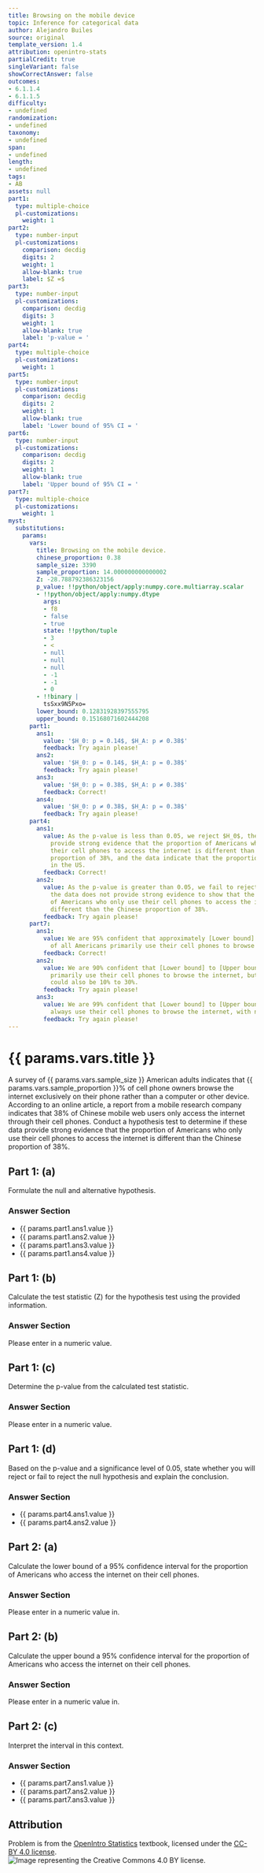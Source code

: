 ```yaml
---
title: Browsing on the mobile device
topic: Inference for categorical data
author: Alejandro Builes
source: original
template_version: 1.4
attribution: openintro-stats
partialCredit: true
singleVariant: false
showCorrectAnswer: false
outcomes:
- 6.1.1.4
- 6.1.1.5
difficulty:
- undefined
randomization:
- undefined
taxonomy:
- undefined
span:
- undefined
length:
- undefined
tags:
- AB
assets: null
part1:
  type: multiple-choice
  pl-customizations:
    weight: 1
part2:
  type: number-input
  pl-customizations:
    comparison: decdig
    digits: 2
    weight: 1
    allow-blank: true
    label: $Z =$
part3:
  type: number-input
  pl-customizations:
    comparison: decdig
    digits: 3
    weight: 1
    allow-blank: true
    label: 'p-value = '
part4:
  type: multiple-choice
  pl-customizations:
    weight: 1
part5:
  type: number-input
  pl-customizations:
    comparison: decdig
    digits: 2
    weight: 1
    allow-blank: true
    label: 'Lower bound of 95% CI = '
part6:
  type: number-input
  pl-customizations:
    comparison: decdig
    digits: 2
    weight: 1
    allow-blank: true
    label: 'Upper bound of 95% CI = '
part7:
  type: multiple-choice
  pl-customizations:
    weight: 1
myst:
  substitutions:
    params:
      vars:
        title: Browsing on the mobile device.
        chinese_proportion: 0.38
        sample_size: 3390
        sample_proportion: 14.000000000000002
        Z: -28.788792386323156
        p_value: !!python/object/apply:numpy.core.multiarray.scalar
        - !!python/object/apply:numpy.dtype
          args:
          - f8
          - false
          - true
          state: !!python/tuple
          - 3
          - <
          - null
          - null
          - null
          - -1
          - -1
          - 0
        - !!binary |
          tsSxx9N5Pxo=
        lower_bound: 0.12831928397555795
        upper_bound: 0.15168071602444208
      part1:
        ans1:
          value: '$H_0: p = 0.14$, $H_A: p ≠ 0.38$'
          feedback: Try again please!
        ans2:
          value: '$H_0: p = 0.14$, $H_A: p = 0.38$'
          feedback: Try again please!
        ans3:
          value: '$H_0: p = 0.38$, $H_A: p ≠ 0.38$'
          feedback: Correct!
        ans4:
          value: '$H_0: p ≠ 0.38$, $H_A: p = 0.38$'
          feedback: Try again please!
      part4:
        ans1:
          value: As the p-value is less than 0.05, we reject $H_0$, then the data
            provide strong evidence that the proportion of Americans who only use
            their cell phones to access the internet is different than the Chinese
            proportion of 38%, and the data indicate that the proportion is lower
            in the US.
          feedback: Correct!
        ans2:
          value: As the p-value is greater than 0.05, we fail to reject $H_0$, then
            the data does not provide strong evidence to show that the proportion
            of Americans who only use their cell phones to access the internet is
            different than the Chinese proportion of 38%.
          feedback: Try again please!
      part7:
        ans1:
          value: We are 95% confident that approximately [Lower bound] to [Upper bound]
            of all Americans primarily use their cell phones to browse the internet.
          feedback: Correct!
        ans2:
          value: We are 90% confident that [Lower bound] to [Upper bound] of all Americans
            primarily use their cell phones to browse the internet, but this range
            could also be 10% to 30%.
          feedback: Try again please!
        ans3:
          value: We are 99% confident that [Lower bound] to [Upper bound] of all Americans
            always use their cell phones to browse the internet, with no variability.
          feedback: Try again please!
---
```

# {{ params.vars.title }}
A survey of {{ params.vars.sample_size }} American adults indicates that {{ params.vars.sample_proportion }}% of cell phone owners browse the internet exclusively on their phone rather than a computer or other device. According to an online article, a report from a mobile research company indicates that 38% of Chinese mobile web users only access the internet through their cell phones. Conduct a hypothesis test to determine if these data provide strong evidence that the proportion of Americans who only use their cell phones to access the internet is different than the Chinese proportion of 38%.

## Part 1: (a)

Formulate the null and alternative hypothesis.

### Answer Section

- {{ params.part1.ans1.value }}
- {{ params.part1.ans2.value }}
- {{ params.part1.ans3.value }}
- {{ params.part1.ans4.value }}

## Part 1: (b)

Calculate the test statistic (Z) for the hypothesis test using the provided information.

### Answer Section

Please enter in a numeric value.

## Part 1: (c)

Determine the p-value from the calculated test statistic.

### Answer Section

Please enter in a numeric value.

## Part 1: (d)

Based on the p-value and a significance level of 0.05, state whether you will reject or fail to reject the null hypothesis and explain the conclusion.

### Answer Section

- {{ params.part4.ans1.value }}
- {{ params.part4.ans2.value }}

## Part 2: (a)

Calculate the lower bound of a 95% confidence interval for the proportion of Americans who access the internet on their cell phones.

### Answer Section

Please enter in a numeric value in.

## Part 2: (b)

Calculate the upper bound a 95% confidence interval for the proportion of Americans who access the internet on their cell phones.

### Answer Section

Please enter in a numeric value in.

## Part 2: (c)

Interpret the interval in this context.

### Answer Section

- {{ params.part7.ans1.value }}
- {{ params.part7.ans2.value }}
- {{ params.part7.ans3.value }}

## Attribution

Problem is from the [OpenIntro Statistics](https://openintro.org/book/os/) textbook, licensed under the [CC-BY 4.0 license](https://creativecommons.org/licenses/by/4.0/).<br>![Image representing the Creative Commons 4.0 BY license.](https://raw.githubusercontent.com/firasm/bits/master/by.png)